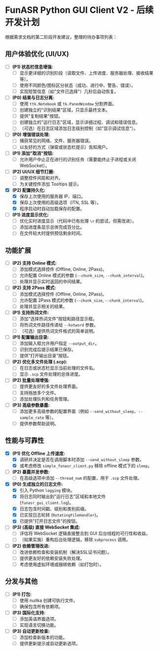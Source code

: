 # FunASR Python GUI Client V2 - 后续开发计划

根据需求文档的第二阶段开发建议，整理的待办事项列表：

## 用户体验优化 (UI/UX)

- [ ] **(P1) 状态栏信息增强:**
    - [ ] 显示更详细的识别阶段（读取文件、上传进度、服务器处理、接收结果等）。
    - [ ] 使用不同颜色/图标区分状态（成功、进行中、警告、错误）。
    - [ ] 实现短暂信息（如"文件已选择"）几秒后自动恢复。
- [ ] **(P0) 结果与日志分离:**
    - [ ] 使用 `ttk.Notebook` 或 `tk.PanedWindow` 分割界面。
    - [ ] 创建独立的"识别结果"区域，只显示最终文本。
    - [ ] 提供"复制结果"按钮。
    - [ ] 创建独立的"运行日志"区域，显示详细过程、调试和错误信息。
    - [ ] （可选）在日志区域添加日志级别控制（如"显示调试信息"）。
- [ ] **(P0) 增强错误处理:**
    - [ ] 捕获常见的网络、文件、服务器错误。
    *   [ ] 以友好的方式（弹窗或状态栏提示）告知用户。
- [ ] **(P1) 添加"取消"按钮:**
    - [ ] 允许用户中止正在进行的识别任务（需要能终止子进程或关闭 WebSocket）。
- [ ] **(P2) UI/UX 细节打磨:**
    - [ ] 调整控件间距和对齐。
    - [ ] 为关键控件添加 Tooltips 提示。
- [x] **(P2) 配置持久化:**
    - [x] 保存上次使用的服务器 IP、端口。
    - [x] 保存上次使用的高级选项（ITN, SSL 等）。
    - [x] 程序启动时自动加载保存的配置。
- [ ] **(P1) 进度显示优化:**
    - [ ] 优化实时进度显示（代码中已有处理 `\r` 的尝试，但需改进）。
    - [ ] 添加进度条显示总体完成百分比。
    - [ ] 在文件较大时提供预估剩余时间。

## 功能扩展

- [ ] **(P2) 支持 Online 模式:**
    - [ ] 添加模式选择控件 (Offline, Online, 2Pass)。
    - [ ] 允许配置 Online 模式的参数 (`--chunk_size`, `--chunk_interval`)。
    - [ ] 处理并显示实时返回的中间结果。
- [ ] **(P2) 支持 2Pass 模式:**
    - [ ] 添加模式选择控件 (Offline, Online, 2Pass)。
    - [ ] 允许配置 2Pass 模式的参数 (`--chunk_size`, `--chunk_interval`)。
    - [ ] 处理并显示相关的结果。
- [ ] **(P1) 支持热词文件:**
    - [ ] 添加"选择热词文件"按钮和路径显示框。
    - [ ] 将热词文件路径传递给 `--hotword` 参数。
    - [ ] （可选）提供热词文件格式的简单说明。
- [ ] **(P1) 配置输出目录:**
    - [ ] 添加输入框允许用户指定 `--output_dir`。
    - [ ] 识别完成后提示结果已保存。
    - [ ] 提供"打开输出目录"按钮。
- [ ] **(P2) 优化多文件处理 (.scp):**
    - [ ] 在日志或状态栏显示当前处理的文件名。
    - [ ] 显示 `.scp` 文件处理的总体进度。
- [ ] **(P2) 批量处理增强:**
    - [ ] 提供更友好的多文件处理界面。
    - [ ] 支持拖放多个文件。
    - [ ] 添加处理队列和任务管理。
- [ ] **(P3) 高级参数暴露:**
    - [ ] 添加更多高级参数的配置界面（例如 `--send_without_sleep`、`--sample_rate` 等）。
    - [ ] 提供参数帮助说明。

## 性能与可靠性

- [x] **(P1) 优化 Offline 上传速度:**
    - [x] 调研并决定是否在调用脚本时添加 `--send_without_sleep` 参数。
    - [x] 或考虑修改 `simple_funasr_client.py` 移除 offline 模式下的 `sleep`。
- [ ] **(P2) 暴露并发参数:**
    - [ ] 在高级选项中添加 `--thread_num` 的配置，用于 `.scp` 文件处理。
- [x] **(P0) 生成独立的日志文件:**
    - [x] 引入 Python `logging` 模块。
    - [x] 将日志同时输出到"运行日志"区域和本地文件 (`funasr_gui_client.log`)。
    - [x] 日志包含时间戳、级别和类别前缀。
    - [x] 已实现日志轮转 (`RotatingFileHandler`)。
    - [x] 已提供"打开日志文件"的按钮。
- [ ] **(P3) (高级) 直接 WebSocket 集成:**
    - [ ] 评估将 WebSocket 逻辑直接整合到 GUI 后台线程的可行性和收益。
    - [ ] （如果实施）重构后台处理逻辑，移除 `subprocess` 调用。
- [ ] **(P2) 依赖管理改进:**
    - [ ] 改进依赖检查和安装机制（解决SSL证书问题）。
    - [ ] 提供更友好的依赖安装失败处理。
    - [ ] 考虑使用虚拟环境或捆绑依赖（如打包时）。

## 分发与其他

- [ ] **(P1) 打包:**
    - [ ] 使用 nuitka 创建可执行文件。
    - [ ] 确保包含所有依赖项。
- [ ] **(P3) 国际化支持:**
    - [ ] 添加英语界面选项。
    - [ ] 实现语言切换功能。
- [ ] **(P3) 自动更新检查:**
    - [ ] 添加检查新版本的功能。
    - [ ] 提供更新提示或自动更新选项。
